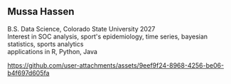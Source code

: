 ## Mussa Hassen 

B.S. Data Science, Colorado State University 2027
\
Interest in SOC analysis, sport's epidemiology, time series, bayesian statistics, sports analytics
\
applications in R, Python, Java

https://github.com/user-attachments/assets/9eef9f24-8968-4256-be06-b4f697d605fa

<!--
**mussahassen/mussahassen** is a ✨ _special_ ✨ repository because its `README.md` (this file) appears on your GitHub profile.

Here are some ideas to get you started:

- 🔭 I’m currently working on ...
- 🌱 I’m currently learning ...
- 👯 I’m looking to collaborate on ...
- 🤔 I’m looking for help with ...
- 💬 Ask me about ...
- 📫 How to reach me: ...
- 😄 Pronouns: ...
- ⚡ Fun fact: ...
-->
